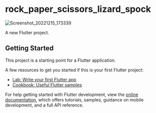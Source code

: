 # rock_paper_scissors_lizard_spock

![Screenshot_20221215_173339](https://user-images.githubusercontent.com/82846351/207980247-1f546b79-c3dd-4e0c-818c-04c5c4504fe5.png)


A new Flutter project.

## Getting Started

This project is a starting point for a Flutter application.

A few resources to get you started if this is your first Flutter project:

- [Lab: Write your first Flutter app](https://docs.flutter.dev/get-started/codelab)
- [Cookbook: Useful Flutter samples](https://docs.flutter.dev/cookbook)

For help getting started with Flutter development, view the
[online documentation](https://docs.flutter.dev/), which offers tutorials,
samples, guidance on mobile development, and a full API reference.
